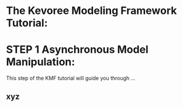 The Kevoree Modeling Framework Tutorial: 
========================================

STEP 1 Asynchronous Model Manipulation:
======================================

This step of the KMF tutorial will guide you through ...

xyz
-------------
